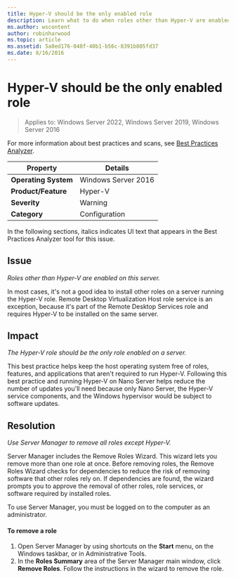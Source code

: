 ```yaml
---
title: Hyper-V should be the only enabled role
description: Learn what to do when roles other than Hyper-V are enabled on your server.
ms.author: wscontent
author: robinharwood
ms.topic: article
ms.assetid: 5a0ed176-048f-40b1-b56c-8391b805fd37
ms.date: 8/16/2016
---
```

# Hyper-V should be the only enabled role

>Applies to: Windows Server 2022, Windows Server 2019, Windows Server 2016

For more information about best practices and scans, see [Best Practices Analyzer](/previous-versions/windows/it-pro/windows-server-2008-R2-and-2008/dd759260(v=ws.11)).

|Property|Details|
|-|-|
|**Operating System**|Windows Server 2016|
|**Product/Feature**|Hyper-V|
|**Severity**|Warning|
|**Category**|Configuration|

In the following sections, italics indicates UI text that appears in the Best Practices Analyzer tool for this issue.

## Issue

*Roles other than Hyper-V are enabled on this server.*

In most cases, it's not a good idea to install other roles on a server running the Hyper-V role. Remote Desktop Virtualization Host role service is an exception, because it's part of the Remote Desktop Services role and requires Hyper-V to be installed on the same server.

## Impact

*The Hyper-V role should be the only role enabled on a server.*

This best practice helps keep the host operating system free of roles, features, and applications that aren't required to run Hyper-V. Following this best practice and running Hyper-V on Nano Server helps reduce the number of updates you'll need because only Nano Server, the Hyper-V service components, and the Windows hypervisor would be subject to software updates.

## Resolution

*Use Server Manager to remove all roles except Hyper-V.*

Server Manager includes the Remove Roles Wizard. This wizard lets you remove more than one role at once. Before removing roles, the Remove Roles Wizard checks for dependencies to reduce the risk of removing software that other roles rely on. If dependencies are found, the wizard prompts you to approve the removal of other roles, role services, or software required by installed roles.

To use Server Manager, you must be logged on to the computer as an administrator.

#### To remove a role

1.  Open Server Manager by using shortcuts on the **Start** menu, on the Windows taskbar, or in Administrative Tools.
2.   In the **Roles Summary** area of the Server Manager main window, click **Remove Roles**. Follow the instructions in the wizard to remove the role.
